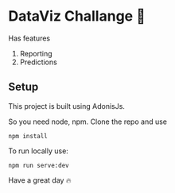 # DataViz Challange :wave:

Has features
1. Reporting
2. Predictions

## Setup

This project is built using AdonisJs.

So you need node, npm. Clone the repo and use
```
npm install
```

To run locally use:
```
npm run serve:dev
```

Have a great day :fire:
